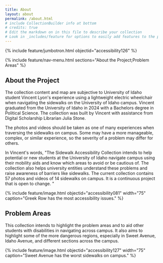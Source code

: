 ```yaml
---
title: About
layout: about
permalink: /about.html
# include CollectionBuilder info at bottom
# credits: true
# Edit the markdown on in this file to describe your collection
# Look in _includes/feature for options to easily add features to the page
---
```


{% include feature/jumbotron.html objectid="accessibility126" %} 

{% include feature/nav-menu.html sections="About the Project;Problem Areas" %}

## About the Project

The collection content and map are subjective to University of Idaho student Vincent Lyon's experience using a lightweight electric wheelchair when navigating the sidewalks on the University of Idaho campus. Vincent graduated from the University of Idaho in 2024 with a Bachelors degree in Political Science. The collection was built by Vincent with assistance from Digital Scholarship Librarian Julia Stone. 

The photos and videos should be taken as one of many experiences when traversing the sidewalks on campus. Some may have a more manageable, complex, or similar experience, so the severity of a problem may differ for others.

In Vincent's words, "The Sidewalk Accessibility Collection intends to help potential or new students at the University of Idaho navigate campus using their mobility aids and know which areas to avoid or be cautious of. The collection also helps university entities understand these problems and raise awareness of barriers like sidewalks. The current collection contains 57 photos and videos of 14 sidewalks on campus. It is a continuous project that is open to change. "

{% include feature/image.html objectid="accessibility081" width="75" caption="Greek Row has the most accessibility issues." %}

## Problem Areas

This collection intends to highlight the problem areas and to aid other students with disabilities in navigating across campus. It also aims to highlight some of the more dangerous regions, especially in Sweet Avenue, Idaho Avenue, and different sections across the campus. 

{% include feature/image.html objectid="accessibility127" width="75" caption="Sweet Avenue has the worst sidewalks on campus." %}
